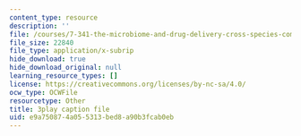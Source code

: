 ```yaml
---
content_type: resource
description: ''
file: /courses/7-341-the-microbiome-and-drug-delivery-cross-species-communication-in-health-and-disease-spring-2018/e9a750874a055313bed8a90b3fcab0eb_blD8f7MOhFQ.vtt
file_size: 22840
file_type: application/x-subrip
hide_download: true
hide_download_original: null
learning_resource_types: []
license: https://creativecommons.org/licenses/by-nc-sa/4.0/
ocw_type: OCWFile
resourcetype: Other
title: 3play caption file
uid: e9a75087-4a05-5313-bed8-a90b3fcab0eb
---
```

